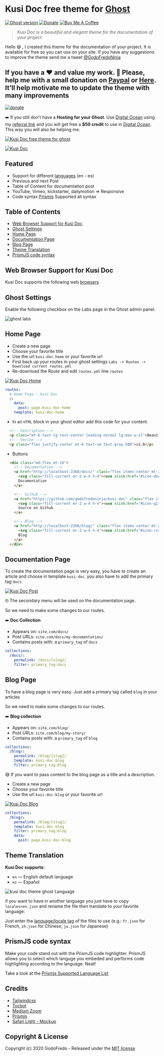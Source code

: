 # Kusi Doc free theme for [Ghost](https://github.com/tryghost/ghost/)

[![Ghost version](https://img.shields.io/badge/Ghost-3.x-brightgreen.svg)](https://github.com/TryGhost/Ghost)
[![Donate](https://img.shields.io/badge/donate-paypal-blue.svg)](https://www.paypal.me/godofredoninja)
[![Buy Me A Coffee](https://img.shields.io/badge/-Buy%20Me%20A%20Coffee-%23FF813F)](https://www.buymeacoffee.com/GodoFredoNinja)

> *Kusi Doc is a beautiful and elegant theme for the documentation of your project.*

Hello :smile: , I created this theme for the documentation of your project.
It is available for free so you can use on your site. If you have any suggestions to improve the theme send me a tweet [@GodoFredoNinja](https://goo.gl/y3aivK)

## If you have a :heart: and value my work. :pray: Please, help me with a small donation on [Paypal](https://www.paypal.me/godofredoninja) or [Here](https://www.paypal.com/cgi-bin/webscr?cmd=_s-xclick&hosted_button_id=Y7UB5Q8GVN3HN&source=url). It'll help motivate me to update the theme with many improvements

[![donate](./donate.gif)](https://www.paypal.me/godofredoninja)

:arrow_right: If you still don't have a **Hosting for your Ghost**. Use [Digital Ocean](https://m.do.co/c/710a27a3b3de) using my [referral link]((https://m.do.co/c/710a27a3b3de)) and you will get free a **$50 credit** to use in [Digital Ocean]((https://m.do.co/c/710a27a3b3de)). This way you will also be helping me.

[![Kusi Doc free theme for ghost](./screenshot.jpg)](https://godofredo.ninja)

[![Kusi Doc](./documentation/doc-blog.jpg)](https://raw.githubusercontent.com/godofredoninja/kusi-doc/master/documentation/doc-blog.jpg)

## Featured

- Support for different [languages](http://themes.ghost.org/docs/i18n#section-how-to-add-any-language) (en - es)
- Previous and next Post
- Table of Content for documentation post
- YouTube, Vimeo, kickstarter, dailymotion => Responsive
- Code syntax [Prismjs](http://prismjs.com/index.html#languages-list) Supported all syntax

## Table of Contents

- [Web Browser Support for Kusi Doc](#web-browser-support-for-kusi-doc)
- [Ghost Settings](#ghost-settings)
- [Home Page](#home-page)
- [Documentation Page](#documentation-page)
- [Blog Page](#blog-page)
- [Theme Translation](#theme-translation)
- [PrismJS code syntax](#prismjs-code-syntax)

## Web Browser Support for Kusi Doc

Kusi Doc supports the following web [browsers](http://caniuse.com/#search=flexbox).

## Ghost Settings

Enable the following checkbox on the Labs page in the Ghost admin panel.

![ghost labs](./documentation/ghost-settings.jpg)

## Home Page

- Create a new page
- Choose your favorite title
- Use the url `kusi-doc-home` or your favorite url
- First back up your routes in your ghost settings `Labs -> Routes -> Download current routes.yml`
- Re-download the Route and edit `routes.yml` line `routes`

[![Kusi Doc Home](./documentation/kusi-doc-home.jpg)](https://raw.githubusercontent.com/godofredoninja/kusi-doc/master/documentation/kusi-doc-home.jpg)

```yaml
routes:
  # Home Page - kusi Doc
  /:
    data:
      post: page.kusi-doc-home
    template: kusi-doc-home
```

- In an `HTML` block in your ghost editor add this code for your content.

```html
  <!-- Description -->
  <p class="mt-6 text-lg text-center leading-normal lg:max-w-xl">Beautiful and elegant theme for the documentation of your project.</p>
  <!-- Verion -->
  <p class="flex justify-center mt-6 text-sm text-gray-500">v1.0</p>
```

- Buttons

```html
  <div class="md:flex mt-16">
    <!-- Documentation -->
    <a href="http://localhost:2368/docs/" class="flex items-center mt-2 mx-2 px-4 py-2 rounded-lg border text-gray-700 hover:bg-gray-200 hover:border-gray-500">
      <svg class="fill-current mr-2 w-4 h-4"><use xlink:href="#icon-doc"></use></svg>
      Documentation
    </a>

    <!-- Github -->
    <a href="https://github.com/godofredoninja/kusi-doc" class="flex items-center mt-2 mx-2 px-4 py-2 rounded-lg border text-gray-700 hover:bg-gray-200 hover:border-gray-500">
      <svg class="fill-current mr-2 w-4 h-4"><use xlink:href="#icon-github"></use></svg>
      Source on Github
    </a>

    <!-- Blog -->
    <a href="http://localhost:2368/blog/" class="flex items-center mt-2 mx-2 px-4 py-2 rounded-lg border text-gray-700 hover:bg-gray-200 hover:border-gray-500">
      <svg class="fill-current mr-2 w-4 h-4"><use xlink:href="#icon-rss"></use></svg>
      Blog
    </a>
  </div>
```

## Documentation Page

To create the documentation page is very easy, you have to create an article and choose in template `kusi-doc`. you also have to add the primary tag `docs`.

[![Kusi Doc Post](./documentation/kusi-doc-post.jpg)](https://raw.githubusercontent.com/godofredoninja/kusi-doc/master/documentation/kusi-doc-post.jpg)

:nerd_face: The secondary menu will be used on the documentation page.

So we need to make some changes to our routes.

:arrow_right: **Doc Collection**

- Appears on: `site.com/docs/`
- Post URLs: `site.com/docs/my-documentation/`
- Contains posts with: a `primary_tag` of `docs`

```yaml
collections:
  /docs/:
    permalink: /docs/{slug}/
    filter: primary_tag:docs
```

## Blog Page

To have a blog page is very easy. Just add a primary tag called `blog` in your articles

So we need to make some changes to our routes.

:arrow_right: **Blog collection**

- Appears on: `site.com/blog/`
- Post URLs: `site.com/blog/my-story/`
- Contains posts with: a `primary_tag` of `blog`

```yaml
collections:
  /blog/:
    permalink: /blog/{slug}/
    template: kusi-doc-blog
    filter: primary_tag:blog
```

:sweat_smile: If you want to pass content to the blog page as a title and a description.

- Create a new page
- Choose your favorite title
- Use the url `kusi-doc-blog` or your favorite url

[![Kusi Doc Blog](./documentation/kusi-doc-blog.jpg)](https://raw.githubusercontent.com/godofredoninja/kusi-doc/master/documentation/kusi-doc-blog.jpg)

```yaml
collections:
  /blog/:
    permalink: /blog/{slug}/
    template: kusi-doc-blog
    filter: primary_tag:blog
    data:
      post: page.kusi-doc-blog
```

## Theme Translation

**Kusi Doc supports:**

- `en` — English default language
- `es` — Español

![kusi doc theme ghost Language](./documentation/language.jpg)

if you want to have in another language you just have to copy `locales>en.json` and rename the file then translate to your favorite language:

Just enter the [language/locale tag](https://www.w3schools.com/tags/ref_language_codes.asp) of the files to use (e.g.: `fr.json` for French, `zh.json` for Chinese, `ja.json` for Japanese)

## PrismJS code syntax

Make your code stand out with the PrismJS code highlighter.
PrismJS allows you to select which languge you embeded and performs code highlighting according to the language. Neat!

Take a look at the [Prismjs Supported Language List](http://prismjs.com/#languages-list)

## Credits

- [Tailwindcss](https://github.com/tailwindcss/tailwindcss)
- [Tocbot](https://github.com/tscanlin/tocbot)
- [Medium Zoom](https://github.com/francoischalifour/medium-zoom)
- [Prismjs](http://prismjs.com/)
- [Safari Light - Mockup](https://www.uplabs.com/posts/safari-light-version)

## Copyright & License

Copyright (c) 2020 GodoFredo - Released under the [MIT license](LICENSE)